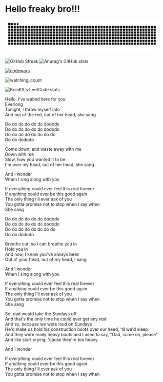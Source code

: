 # Hello freaky bro!!!
<picture>
  <source media="(prefers-color-scheme: dark)" srcset="https://raw.githubusercontent.com/Kyburka/Kyburka/output/github-contribution-grid-snake-dark.svg">
  <source media="(prefers-color-scheme: light)" srcset="https://raw.githubusercontent.com/Kyburka/Kyburka/output/github-contribution-grid-snake.svg">
  <img alt="github contribution grid snake animation" src="https://raw.githubusercontent.com/Kyburka/Kyburka/output/github-contribution-grid-snake.svg">
</picture>

![GitHub Streak](https://streak-stats.demolab.com?user=Kyburka&theme=nightowl&border_radius=5&locale=ru&date_format=j%20M%5B%20Y%5D)
![Anurag's GitHub stats](https://github-readme-stats.vercel.app/api?username=kyburka&theme=nightowl&show_icons=true)

[![codewars](https://www.codewars.com/users/Kyburka/badges/small)](https://www.codewars.com/users/Kyburka)

<img src="https://widgetbite.com/stats/Kyburka" alt="watching_count" />

![KnlnKS's LeetCode stats](https://leetcode-stats-six.vercel.app/api?username=kbrk&theme=dark)

Hello, I've waited here for you  
Everlong  
Tonight, I throw myself into  
And out of the red, out of her head, she sang  

Do do do do do do dododo  
Do do do do do do dododo  
Do do do do do do do do  
Do do dododo  

Come down, and waste away with me  
Down with me  
Slow, how you wanted it to be  
I'm over my head, out of her head, she sang  

And I wonder  
When I sing along with you  

If everything could ever feel this real forever  
If anything could ever be this good again  
The only thing I'll ever ask of you  
You gotta promise not to stop when I say when  
She sang  

Do do do do do do dododo  
Do do do do do do dododo  
Do do do do do do do do  
Do do dododo  


Breathe out, so I can breathe you in  
Hold you in  
And now, I know you've always been  
Out of your head, out of my head, I sang  


And I wonder  
When I sing along with you  

If everything could ever feel this real forever  
If anything could ever be this good again  
The only thing I'll ever ask of you  
You gotta promise not to stop when I say when  
She sang  

So, dad would take the Sundays off  
And that's the only time he could ever get any rest  
And so, because we were loud on Sundays  
He'd make us hold his construction boots over our head, 'til we'd sleep  
And they were really heavy boots and I used to say, "Dad, come on, please"  
And like start crying, 'cause they're too heavy  

And I wonder  

If everything could ever feel this real forever  
If anything could ever be this good again  
The only thing I'll ever ask of you  
You gotta promise not to stop when I say when  
